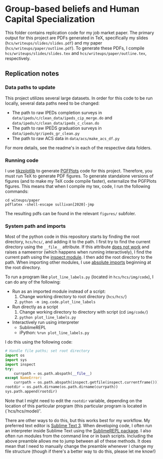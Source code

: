 # Group-based beliefs and Human Capital Specialization 

This folder contains replication code for my job market paper. 
The primary output for this project are PDFs generated in TeX, specifically my slides (`hcs/writeups/slides/slides.pdf`) and my paper (`hcs/writeups/paper/outline.pdf`). 
To generate these PDFs, I compile  `hcs/writeups/slides/slides.tex` and `hcs/writeups/paper/outline.tex`, respectively.

## Replication notes

### Data paths to update

This project utilizes several large datasets. 
In order for this code to be run locally, several data paths need to be changed:
* The path to raw IPEDs completion surveys in `data/ipeds/c/clean_data/ipeds_cip_merge.do` and `data/ipeds/c/clean_data/ipeds_c_clean.do`
* The path to raw IPEDS graduation surveys in `data/ipeds/gr/ipeds_gr_clean.py`
* The path to raw ACS data in `data/acs/make_acs_df.py`

For more details, see the readme's in each of the respective data folders.

### Running code

I use [tikzplotlib](https://github.com/nschloe/tikzplotlib) to generate [PGFPlots](http://pgfplots.sourceforge.net/) code for this project.
Therefore, you must run TeX to generate PDF figures. 
To generate standalone versions of figures (and to make my TeX code compile faster), externalize the PGFPlots figures.
This means that when I compile my tex, code, I run the following commands:
```shell session
cd witeups/paper
pdflatex -shell-escape sullivan[2020]-jmp
```
The resulting pdfs can be found in the relevant `figures/` subfoler. 

### System path and imports

Most of the python code in this repository starts by finding the root directory, `hcs/hcs/`, and adding it to the path.
I first try to find the current directory using the `__file__` attribute.
If this attribute [does not work](https://stackoverflow.com/questions/2292703/how-can-i-get-the-executables-current-directory-in-py2exe) and raises a nameerror (which happens when running interactively), I find the current path using the [inspect module](https://stackoverflow.com/questions/714063/importing-modules-from-parent-folder/11158224#11158224). 
I then add the root directory to the path.
When importing other modules, I use [absolute imports](https://chrisyeh96.github.io/2017/08/08/definitive-guide-python-imports.html#absolute-vs-relative-import) beginning at the root directory.

To run a program like `plot_line_labels.py` (located in `hcs/hcs/img/code`), I can do any of the following:
* Run as an imported module instead of a script:
    1. Change working directory to root directory (`hcs/hcs/`)
    2. `python -m img.code.plot_line_labels`
* Run directly as a script
    1. Change working directory to directory with script (cd `img/code/`)
    2. `python plot_line_labels.py`
* Interactively run using interpreter
    * SublimeREPL
    * iPython: `%run plot_line_labels.py`

I do this using the following code:
```python
# Handle file paths; set root directory
import os
import sys
import inspect
try:
    currpath = os.path.abspath(__file__)
except NameError:
    currpath = os.path.abspath(inspect.getfile(inspect.currentframe()))
rootdir = os.path.dirname(os.path.dirname(currpath))
sys.path.append(rootdir)
```
Note that I might need to edit the `rootdir` variable, depending on the location of this particular program (this particular program is located in (`hcs/hcs/model/'.

There are other ways to do this, but this works best for my workflow. 
My preferred text editor is [Sublime Text 3](https://www.sublimetext.com/3). 
When developing code, I often run an interpreter inside Sublime Text using the [SublimeREPL package](https://packagecontrol.io/packages/SublimeREPL).
I also often run modules from the command line or in bash scripts. 
Including the above preamble allows me to jump between all of these methods.
It does mean that I need to manually change the preamble whenever I change my file structure (though if there's a better way to do this, please let me know!)
